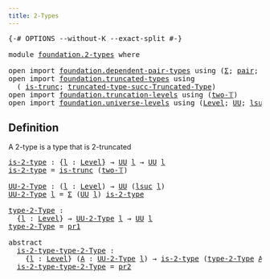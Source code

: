 ```yaml
---
title: 2-Types
---
```


<pre class="Agda"><a id="33" class="Symbol">{-#</a> <a id="37" class="Keyword">OPTIONS</a> <a id="45" class="Pragma">--without-K</a> <a id="57" class="Pragma">--exact-split</a> <a id="71" class="Symbol">#-}</a>

<a id="76" class="Keyword">module</a> <a id="83" href="foundation.2-types.html" class="Module">foundation.2-types</a> <a id="102" class="Keyword">where</a>

<a id="109" class="Keyword">open</a> <a id="114" class="Keyword">import</a> <a id="121" href="foundation.dependent-pair-types.html" class="Module">foundation.dependent-pair-types</a> <a id="153" class="Keyword">using</a> <a id="159" class="Symbol">(</a><a id="160" href="foundation-core.dependent-pair-types.html#515" class="Record">Σ</a><a id="161" class="Symbol">;</a> <a id="163" href="foundation-core.dependent-pair-types.html#588" class="InductiveConstructor">pair</a><a id="167" class="Symbol">;</a> <a id="169" href="foundation-core.dependent-pair-types.html#605" class="Field">pr1</a><a id="172" class="Symbol">;</a> <a id="174" href="foundation-core.dependent-pair-types.html#617" class="Field">pr2</a><a id="177" class="Symbol">)</a>
<a id="179" class="Keyword">open</a> <a id="184" class="Keyword">import</a> <a id="191" href="foundation.truncated-types.html" class="Module">foundation.truncated-types</a> <a id="218" class="Keyword">using</a>
  <a id="226" class="Symbol">(</a> <a id="228" href="foundation-core.truncated-types.html#1741" class="Function">is-trunc</a><a id="236" class="Symbol">;</a> <a id="238" href="foundation-core.truncated-types.html#2702" class="Function">truncated-type-succ-Truncated-Type</a><a id="272" class="Symbol">)</a>
<a id="274" class="Keyword">open</a> <a id="279" class="Keyword">import</a> <a id="286" href="foundation.truncation-levels.html" class="Module">foundation.truncation-levels</a> <a id="315" class="Keyword">using</a> <a id="321" class="Symbol">(</a><a id="322" href="foundation-core.truncation-levels.html#563" class="Function">two-𝕋</a><a id="327" class="Symbol">)</a>
<a id="329" class="Keyword">open</a> <a id="334" class="Keyword">import</a> <a id="341" href="foundation.universe-levels.html" class="Module">foundation.universe-levels</a> <a id="368" class="Keyword">using</a> <a id="374" class="Symbol">(</a><a id="375" href="Agda.Primitive.html#597" class="Postulate">Level</a><a id="380" class="Symbol">;</a> <a id="382" href="foundation-core.universe-levels.html#235" class="Primitive">UU</a><a id="384" class="Symbol">;</a> <a id="386" href="Agda.Primitive.html#780" class="Primitive">lsuc</a><a id="390" class="Symbol">)</a>
</pre>
## Definition

A 2-type is a type that is 2-truncated

<pre class="Agda"><a id="is-2-type"></a><a id="456" href="foundation.2-types.html#456" class="Function">is-2-type</a> <a id="466" class="Symbol">:</a> <a id="468" class="Symbol">{</a><a id="469" href="foundation.2-types.html#469" class="Bound">l</a> <a id="471" class="Symbol">:</a> <a id="473" href="Agda.Primitive.html#597" class="Postulate">Level</a><a id="478" class="Symbol">}</a> <a id="480" class="Symbol">→</a> <a id="482" href="foundation-core.universe-levels.html#235" class="Primitive">UU</a> <a id="485" href="foundation.2-types.html#469" class="Bound">l</a> <a id="487" class="Symbol">→</a> <a id="489" href="foundation-core.universe-levels.html#235" class="Primitive">UU</a> <a id="492" href="foundation.2-types.html#469" class="Bound">l</a>
<a id="494" href="foundation.2-types.html#456" class="Function">is-2-type</a> <a id="504" class="Symbol">=</a> <a id="506" href="foundation-core.truncated-types.html#1741" class="Function">is-trunc</a> <a id="515" class="Symbol">(</a><a id="516" href="foundation-core.truncation-levels.html#563" class="Function">two-𝕋</a><a id="521" class="Symbol">)</a>

<a id="UU-2-Type"></a><a id="524" href="foundation.2-types.html#524" class="Function">UU-2-Type</a> <a id="534" class="Symbol">:</a> <a id="536" class="Symbol">(</a><a id="537" href="foundation.2-types.html#537" class="Bound">l</a> <a id="539" class="Symbol">:</a> <a id="541" href="Agda.Primitive.html#597" class="Postulate">Level</a><a id="546" class="Symbol">)</a> <a id="548" class="Symbol">→</a> <a id="550" href="foundation-core.universe-levels.html#235" class="Primitive">UU</a> <a id="553" class="Symbol">(</a><a id="554" href="Agda.Primitive.html#780" class="Primitive">lsuc</a> <a id="559" href="foundation.2-types.html#537" class="Bound">l</a><a id="560" class="Symbol">)</a>
<a id="562" href="foundation.2-types.html#524" class="Function">UU-2-Type</a> <a id="572" href="foundation.2-types.html#572" class="Bound">l</a> <a id="574" class="Symbol">=</a> <a id="576" href="foundation-core.dependent-pair-types.html#515" class="Record">Σ</a> <a id="578" class="Symbol">(</a><a id="579" href="foundation-core.universe-levels.html#235" class="Primitive">UU</a> <a id="582" href="foundation.2-types.html#572" class="Bound">l</a><a id="583" class="Symbol">)</a> <a id="585" href="foundation.2-types.html#456" class="Function">is-2-type</a>

<a id="type-2-Type"></a><a id="596" href="foundation.2-types.html#596" class="Function">type-2-Type</a> <a id="608" class="Symbol">:</a>
  <a id="612" class="Symbol">{</a><a id="613" href="foundation.2-types.html#613" class="Bound">l</a> <a id="615" class="Symbol">:</a> <a id="617" href="Agda.Primitive.html#597" class="Postulate">Level</a><a id="622" class="Symbol">}</a> <a id="624" class="Symbol">→</a> <a id="626" href="foundation.2-types.html#524" class="Function">UU-2-Type</a> <a id="636" href="foundation.2-types.html#613" class="Bound">l</a> <a id="638" class="Symbol">→</a> <a id="640" href="foundation-core.universe-levels.html#235" class="Primitive">UU</a> <a id="643" href="foundation.2-types.html#613" class="Bound">l</a>
<a id="645" href="foundation.2-types.html#596" class="Function">type-2-Type</a> <a id="657" class="Symbol">=</a> <a id="659" href="foundation-core.dependent-pair-types.html#605" class="Field">pr1</a>

<a id="664" class="Keyword">abstract</a>
  <a id="is-2-type-type-2-Type"></a><a id="675" href="foundation.2-types.html#675" class="Function">is-2-type-type-2-Type</a> <a id="697" class="Symbol">:</a>
    <a id="703" class="Symbol">{</a><a id="704" href="foundation.2-types.html#704" class="Bound">l</a> <a id="706" class="Symbol">:</a> <a id="708" href="Agda.Primitive.html#597" class="Postulate">Level</a><a id="713" class="Symbol">}</a> <a id="715" class="Symbol">(</a><a id="716" href="foundation.2-types.html#716" class="Bound">A</a> <a id="718" class="Symbol">:</a> <a id="720" href="foundation.2-types.html#524" class="Function">UU-2-Type</a> <a id="730" href="foundation.2-types.html#704" class="Bound">l</a><a id="731" class="Symbol">)</a> <a id="733" class="Symbol">→</a> <a id="735" href="foundation.2-types.html#456" class="Function">is-2-type</a> <a id="745" class="Symbol">(</a><a id="746" href="foundation.2-types.html#596" class="Function">type-2-Type</a> <a id="758" href="foundation.2-types.html#716" class="Bound">A</a><a id="759" class="Symbol">)</a>
  <a id="763" href="foundation.2-types.html#675" class="Function">is-2-type-type-2-Type</a> <a id="785" class="Symbol">=</a> <a id="787" href="foundation-core.dependent-pair-types.html#617" class="Field">pr2</a>
</pre>